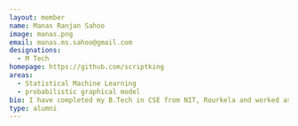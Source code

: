 ```yaml
---
layout: member
name: Manas Ranjan Sahoo
image: manas.png
email: manas.ms.sahoo@gmail.com
designations: 
  - M Tech
homepage: https://github.com/scriptking
areas:
  - Statistical Machine Learning
  - probabilistic graphical model
bio: I have completed my B.Tech in CSE from NIT, Rourkela and worked as systems engineer in TCS for 3 years. Currently, I am pursuing my M.Tech degree in the Department of Computer Science and Engineering at IIT Madras. I am working on my masters thesis project "Estimation of inter- and intra-layer edges in a multi-layer Markov network" under Dr. Manikandan Narayanan.
type: alumni
---
```

